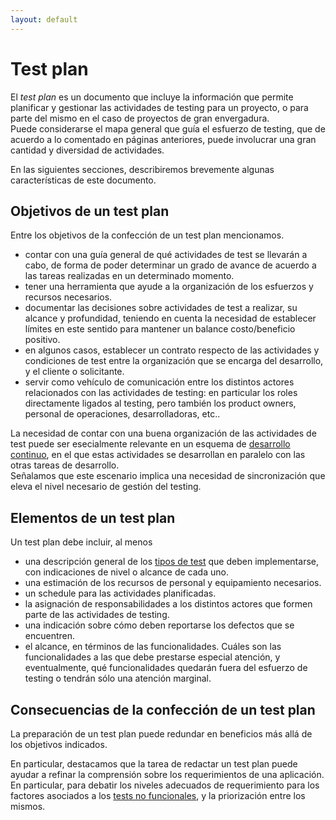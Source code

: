 ```yaml
---
layout: default
---
```


# Test plan
El _test plan_ es un documento que incluye la información que permite planificar y gestionar las actividades de testing para un proyecto, o para parte del mismo en el caso de proyectos de gran envergadura.  
Puede considerarse el mapa general que guía el esfuerzo de testing, que de acuerdo a lo comentado en páginas anteriores, puede involucrar una gran cantidad y diversidad de actividades.

En las siguientes secciones, describiremos brevemente algunas características de este documento.


## Objetivos de un test plan
Entre los objetivos de la confección de un test plan mencionamos.
- contar con una guía general de qué actividades de test se llevarán a cabo, de forma de poder determinar un grado de avance de acuerdo a las tareas realizadas en un determinado momento.
- tener una herramienta que ayude a la organización de los esfuerzos y recursos necesarios.
- documentar las decisiones sobre actividades de test a realizar, su alcance y profundidad, teniendo en cuenta la necesidad de establecer límites en este sentido para mantener un balance costo/beneficio positivo.
- en algunos casos, establecer un contrato respecto de las actividades y condiciones de test entre la organización que se encarga del desarrollo, y el cliente o solicitante.
- servir como vehículo de comunicación entre los distintos actores relacionados con las actividades de testing: en particular los roles directamente ligados al testing, pero también los product owners, personal de operaciones, desarrolladoras, etc..

La necesidad de contar con una buena organización de las actividades de test puede ser esecialmente relevante en un esquema de [desarrollo continuo](../programacion-a-desarrollo/ciclo-de-vida.md), en el que estas actividades se desarrollan en paralelo con las otras tareas de desarrollo.  
Señalamos que este escenario implica una necesidad de sincronización que eleva el nivel necesario de gestión del testing.


## Elementos de un test plan
Un test plan debe incluir, al menos
- una descripción general de los [tipos de test](./tipos-documentacion.md) que deben implementarse, con indicaciones de nivel o alcance de cada uno.
- una estimación de los recursos de personal y equipamiento necesarios.
- un schedule para las actividades planificadas.
- la asignación de responsabilidades a los distintos actores que formen parte de las actividades de testing.
- una indicación sobre cómo deben reportarse los defectos que se encuentren.
- el alcance, en términos de las funcionalidades. Cuáles son las funcionalidades a las que debe prestarse especial atención, y eventualmente, qué funcionalidades quedarán fuera del esfuerzo de testing o tendrán sólo una atención marginal.


## Consecuencias de la confección de un test plan
La preparación de un test plan puede redundar en beneficios más allá de los objetivos indicados.

En particular, destacamos que la tarea de redactar un test plan puede ayudar a refinar la comprensión sobre los requerimientos de una aplicación. 
En particular, para debatir los niveles adecuados de requerimiento para los factores asociados a los [tests no funcionales](./tipos-documentacion.md), y la priorización entre los mismos.

